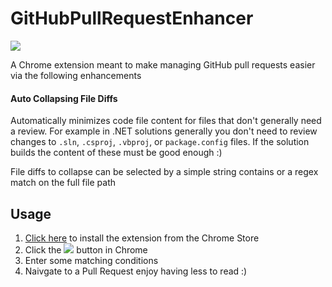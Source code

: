 # GitHubPullRequestEnhancer

![](https://user-images.githubusercontent.com/9145108/43986650-d1950aec-9cd9-11e8-8c71-ce3c448223c6.jpg)

A Chrome extension meant to make managing GitHub pull requests easier via the following enhancements

#### Auto Collapsing File Diffs

Automatically minimizes code file content for files that don't generally need a review.  For example in .NET solutions generally you don't need to review changes to `.sln`, `.csproj`, `.vbproj`, or `package.config` files.  If the solution builds the content of these must be good enough :)

File diffs to collapse can be selected by a simple string contains or a regex match on the full file path

## Usage

1. [Click here](https://chrome.google.com/webstore/detail/github-pull-request-enhan/fbcijinnjokkhnmeilacncmiafcgplph) to install the extension from the Chrome Store
2. Click the  ![](https://github.com/Firenza/GitHubPullRequestEnhancer/blob/master/src/images/PR_16x16.png) button in Chrome
3. Enter some matching conditions
4. Naivgate to a Pull Request enjoy having less to read :)

